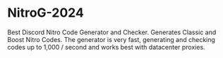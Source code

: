 # NitroG-2024
Best Discord Nitro Code Generator and Checker. Generates Classic and Boost Nitro Codes. The generator is very fast, generating and checking codes up to 1,000 / second and works best with datacenter proxies. 
